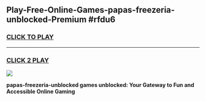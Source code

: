 
## Play-Free-Online-Games-papas-freezeria-unblocked-Premium #rfdu6
<h3>
<a href="https://premium.freeplayer.one?title=papas-freezeria-unblocked&ref=8M">CLICK TO PLAY</a></h3>
<hr>

<h3>
<a href="https://premium.freeplayer.one?title=papas-freezeria-unblocked&ref=8M">CLICK 2 PLAY</a>
  
</h3>

<a href="https://premium.freeplayer.one?title=papas-freezeria-unblocked&ref=8M"><img src="https://clearcache.store/games.png"></a>


**papas-freezeria-unblocked games unblocked: Your Gateway to Fun and Accessible Online Gaming**
